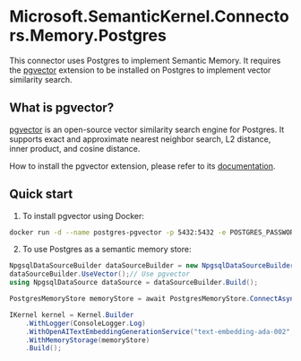 ﻿# Microsoft.SemanticKernel.Connectors.Memory.Postgres

This connector uses Postgres to implement Semantic Memory. It requires the [pgvector](https://github.com/pgvector/pgvector) extension to be installed on Postgres to implement vector similarity search.

## What is pgvector?

[pgvector](https://github.com/pgvector/pgvector) is an open-source vector similarity search engine for Postgres. It supports exact and approximate nearest neighbor search, L2 distance, inner product, and cosine distance.

How to install the pgvector extension, please refer to its [documentation](https://github.com/pgvector/pgvector#installation).

## Quick start

1. To install pgvector using Docker:

```bash
docker run -d --name postgres-pgvector -p 5432:5432 -e POSTGRES_PASSWORD=mysecretpassword ankane/pgvector
```

2. To use Postgres as a semantic memory store:

```csharp
NpgsqlDataSourceBuilder dataSourceBuilder = new NpgsqlDataSourceBuilder("Host=localhost;Port=5432;Database=sk_memory;User Id=postgres;Password=mysecretpassword");
dataSourceBuilder.UseVector();// Use pgvector
using NpgsqlDataSource dataSource = dataSourceBuilder.Build();

PostgresMemoryStore memoryStore = await PostgresMemoryStore.ConnectAsync(dataSource, vectorSize: 1536);

IKernel kernel = Kernel.Builder
    .WithLogger(ConsoleLogger.Log)
    .WithOpenAITextEmbeddingGenerationService("text-embedding-ada-002", Env.Var("OPENAI_API_KEY"))
    .WithMemoryStorage(memoryStore)
    .Build();
```

